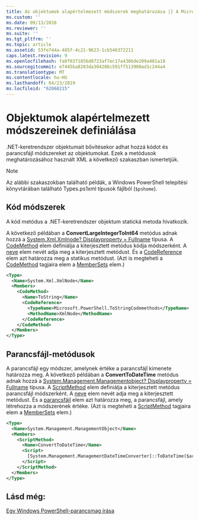 ```yaml
---
title: Az objektumok alapértelmezett módszerek meghatározása |} A Microsoft Docs
ms.custom: ''
ms.date: 09/13/2016
ms.reviewer: ''
ms.suite: ''
ms.tgt_pltfrm: ''
ms.topic: article
ms.assetid: 53fe744a-485f-4c21-9623-1cb546372211
caps.latest.revision: 9
ms.openlocfilehash: fa0f0371856d8723af7ec17a4306de209a481a18
ms.sourcegitcommit: e7445ba8203da304286c591ff513900ad1c244a4
ms.translationtype: MT
ms.contentlocale: hu-HU
ms.lasthandoff: 04/23/2019
ms.locfileid: "62068215"
---
```

# <a name="defining-default-methods-for-objects"></a>Objektumok alapértelmezett módszereinek definiálása

.NET-keretrendszer objektumait bővítésekor adhat hozzá kódot és parancsfájl módszereket az objektumokat. Ezek a metódusok meghatározásához használt XML a következő szakaszban ismertetjük.

> [!NOTE]
> Az alábbi szakaszokban található példák, a Windows PowerShell telepítési könyvtárában található Types.ps1xml típusok fájlból (`$pshome`).

## <a name="code-methods"></a>Kód módszerek

A kód metódus a .NET-keretrendszer objektum statická metoda hivatkozik.

A következő példában a **ConvertLargeIntegerToInt64** metódus adnak hozzá a [System.Xml.Xmlnode? Displayproperty = Fullname](/dotnet/api/System.Xml.XmlNode) típusa. A [CodeMethod](http://msdn.microsoft.com/en-us/1ea9b031-bbcf-4e35-b497-bf30fa0b1b05) elem definiálja a kiterjesztett metódus kódja módszerként. A [neve](http://msdn.microsoft.com/en-us/b58e9d21-c8c9-49a5-909e-9c1cfc64f873) elem nevét adja meg a kiterjesztett metódust. És a [CodeReference](http://msdn.microsoft.com/en-us/70017b85-18d2-4f55-8357-92f309d5618b) elem azt határozza meg a statikus metódust. (Azt is megteheti a [CodeMethod](http://msdn.microsoft.com/en-us/1ea9b031-bbcf-4e35-b497-bf30fa0b1b05) tagjaira elem a [MemberSets](http://msdn.microsoft.com/en-us/46a50fb5-e150-4c03-8584-e1b53e4d49e3) elem.)

```xml
<Type>
  <Name>System.Xml.XmlNode</Name>
  <Members>
    <CodeMethod>
      <Name>ToString</Name>
      <CodeReference>
        <TypeName>Microsoft.PowerShell.ToStringCodemethods</TypeName>
        <MethodName>XmlNode</MethodName>
      </CodeReference>
    </CodeMethod>
  </Members>
</Type>
```

## <a name="script-methods"></a>Parancsfájl-metódusok

A parancsfájl egy módszer, amelynek értéke a parancsfájl kimenete határozza meg. A következő példában a **ConvertToDateTime** metódus adnak hozzá a [System.Management.Managementobject? Displayproperty = Fullname](/dotnet/api/System.Management.ManagementObject) típusa. A [ScriptMethod](http://msdn.microsoft.com/en-us/59f8160f-bc95-42f0-92e2-b16a616bc65c) elem definiálja a kiterjesztett metódus parancsfájl módszerként. A [neve](http://msdn.microsoft.com/en-us/b58e9d21-c8c9-49a5-909e-9c1cfc64f873) elem nevét adja meg a kiterjesztett metódust. És a [parancsfájl](http://msdn.microsoft.com/en-us/1937ad1b-bb2b-4512-9864-01fc0767d46f) elem azt határozza meg, a parancsfájl, amely létrehozza a módszerének értéke. (Azt is megteheti a [ScriptMethod](http://msdn.microsoft.com/en-us/59f8160f-bc95-42f0-92e2-b16a616bc65c) tagjaira elem a [MemberSets](http://msdn.microsoft.com/en-us/46a50fb5-e150-4c03-8584-e1b53e4d49e3) elem.)

```xml
<Type>
  <Name>System.Management.ManagementObject</Name>
  <Members>
    <ScriptMethod>
      <Name>ConvertToDateTime</Name>
      <Script>
        [System.Management.ManagementDateTimeConverter]::ToDateTime($args[0])
      </Script>
    </ScriptMethod>
  </Members>
</Type>
```

## <a name="see-also"></a>Lásd még:

[Egy Windows PowerShell-parancsmag írása](./writing-a-windows-powershell-cmdlet.md)